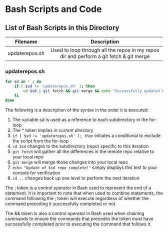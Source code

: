 # Bash Scripts and Code

## List of Bash Scripts in this Directory

| Filename | Description |
| :---: | :---: |
| updaterepos.sh | Used to loop through all the repos in my repos dir and perform a git fetch & git merge |

### updaterepos.sh

```bash
for sd in * ; do
    if [ $sd != 'updaterepos.sh' ]; then
        cd $sd ; git fetch && git merge && echo "Successfully updated $sd repo" && cd ..
    fi
done
```

The following is a description of the syntax in the order it is executed:

  1. The variable sd is used as a reference to each subdirectory in the for-loop
  2. The \* token implies *in current directory*
  3. `if [ $sd != 'updaterepos.sh' ]; then` initiates a conditional to exclude the script from the for-loop
  4. `cd $sd` changes to the subdirectory (repo) specific to this iteration
  5. `git fetch` will gather all the differences in the remote repo relative to your local repo
  6. `git merge` will merge those changes into your local repo
  7. `echo "Update of $sd repo complete!"` simply displays this text to your console for verification
  8. `cd ..` changes back up one level to perform the next iteration

The ; token is a control operator in Bash used to represent the end of a statement. It is important to note that when used to combine statements, the command following the ; token will execute regardless of whether the command preceding it successfully completed or not.

The && token is also a control operator in Bash used when chaining commands to ensure the commands that precedes the token must have successfully completed prior to executing the command that follows it.
